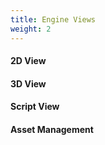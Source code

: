 ```yaml
---
title: Engine Views
weight: 2
---
```


#### 2D View
#### 3D View
#### Script View
#### Asset Management

